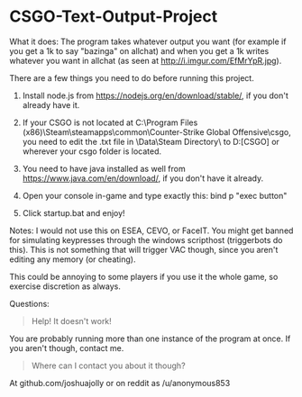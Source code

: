 # CSGO-Text-Output-Project
What it does:
The program takes whatever output you want (for example if you get a 1k to say "bazinga" on allchat) and when you get a 1k writes whatever you want in allchat (as seen at http://i.imgur.com/EfMrYpR.jpg).

There are a few things you need to do before running this project.

1. Install node.js from https://nodejs.org/en/download/stable/, if you don't already have it.

2. If your CSGO is not located at C:\Program Files (x86)\Steam\steamapps\common\Counter-Strike Global Offensive\csgo, you need to edit the .txt file in \Data\Steam Directory\ to D:\[CSGO] or wherever your csgo folder is located.

3. You need to have java installed as well from https://www.java.com/en/download/, if you don't have it already.

4. Open your console in-game and type exactly this:
bind p "exec button"

3. Click startup.bat and enjoy!

Notes:
I would not use this on ESEA, CEVO, or FaceIT. You might get banned for simulating keypresses through the windows scripthost (triggerbots do this). This is not something that will trigger VAC though, since you aren't editing any memory (or cheating).

This could be annoying to some players if you use it the whole game, so exercise discretion as always.

Questions:
>Help! It doesn't work!

You are probably running more than one instance of the program at once. If you aren't though, contact me.

>Where can I contact you about it though?

At github.com/joshuajolly or on reddit as /u/anonymous853

